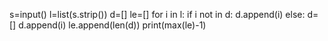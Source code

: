 s=input()
l=list(s.strip())
d=[]
le=[]
for i in l:
    if i not in d:
        d.append(i)
    else:
        d=[]
        d.append(i)
    le.append(len(d))
print(max(le)-1)
        

